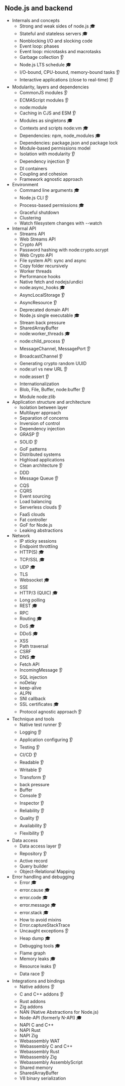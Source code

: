 ## Node.js and backend

- Internals and concepts
  - Strong and weak sides of node.js 🎓 
  - Stateful and stateless servers 🎓 
  - Nonblocking I/O and slocking code
  - Event loop: phases
  - Event loop: microtasks and macrotasks
  - Garbage collection 👂 
  - Node.js LTS schedule 🎓 
  - I/O-bound, CPU-bound, memory-bound tasks 👂 
  - Interactive applications (close to real-time) 👂
- Modularity, layers and dependencies
  - CommonJS modules 👂 
  - ECMAScript modules 👂 
  - node:module 
  - Caching in CJS and ESM 👂
  - Modules as singletons 🎓 
  - Contexts and scripts node:vm 🎓 
  - Dependencies: npm, node_modules 🎓 
  - Dependencies: package.json and package lock
  - Module-based permissions model
  - Isolation with modularity 👂 
  - Dependency injection 👂 
  - DI containers
  - Coupling and cohesion
  - Framework agnostic approach
- Environment
  - Command line arguments 🎓 
  - Node.js CLI 👂 
  - Process-based permissions 🎓
  - Graceful shutdown
  - Clustering
  - Watch filesystem changes with --watch
- Internal API
  - Streams API
  - Web Streams API
  - Crypto API
  - Password hashing with node:crypto.scrypt
  - Web Crypto API
  - File system API: sync and async
  - Copy folder recursively
  - Worker threads
  - Performance hooks
  - Native fetch and nodejs/undici
  - node:async_hooks 🎓
  - AsyncLocalStorage 👂 
  - AsyncResource 👂 
  - Deprecated domain API
  - Node.js single executable 🎓 
  - Stream back pressure
  - SharedArrayBuffer
  - node:worker_threads 🎓 
  - node:child_process 👂 
  - MessageChannel, MessagePort 👂 
  - BroadcastChannel 👂 
  - Generating crypto random UUID
  - node:url vs new URL 👂 
  - node:assert 👂 
  - Internationalization
  - Blob, File, Buffer, node:buffer 👂
  - Module node:zlib
- Application structure and architecture
  - Isolation between layer
  - Multilayer approach
  - Separation of concerns
  - Inversion of control
  - Dependency injection
  - GRASP 👂 
  - SOLID 👂 
  - GoF patterns
  - Distributed systems
  - Highload applications
  - Clean architecture 👂 
  - DDD
  - Message Queue 👂 
  - CQS
  - CQRS
  - Event sourcing
  - Load balancing
  - Serverless clouds 👂 
  - FaaS clouds
  - Fat controller
  - GoF for Node.js
  - Leaking abstractions
- Network
  - IP sticky sessions
  - Endpoint throttling
  - HTTP(S) 🎓 
  - TCP/SSL 🎓 
  - UDP 🎓 
  - TLS
  - Websocket 🎓 
  - SSE
  - HTTP/3 (QUIC) 🎓 
  - Long polling
  - REST 🎓 
  - RPC
  - Routing 🎓 
  - DoS 🎓 
  - DDoS 🎓 
  - XSS
  - Path traversal
  - CSRF
  - DNS 🎓 
  - Fetch API  
  - IncomingMessage 👂 
  - SQL injection  
  - noDelay
  - keep-alive
  - ALPN
  - SNI callback
  - SSL certificates 🎓 
  - Protocol agnostic approach 👂 
- Technique and tools
  - Native test runner 👂 
  - Logging 👂 
  - Application configuring 👂 
  - Testing 👂 
  - CI/CD 👂 
  - Readable 👂 
  - Writable 👂 
  - Transform 👂 
  - back pressure
  - Buffer
  - Console 👂 
  - Inspector 👂 
  - Reliability 👂 
  - Quality 👂 
  - Availability 👂 
  - Flexibility 👂 
- Data access
  - Data access layer 👂
  - Repository 👂 
  - Active record
  - Query builder
  - Object-Relational Mapping
- Error handling and debugging
  - Error 🎓 
  - error.cause 🎓 
  - error.code 🎓 
  - error.message 🎓 
  - error.stack 🎓
  - How to avoid mixins
  - Error.captureStackTrace
  - Uncaught exceptions 👂 
  - Heap dump 🎓 
  - Debugging tools 🎓 
  - Flame graph
  - Memory leaks 🎓 
  - Resource leaks 👂 
  - Data race 👂 
- Integrations and bindings
  - Native addons 👂 
  - C and C++ addons 👂 
  - Rust addons
  - Zig addons
  - NAN (Native Abstractions for Node.js)
  - Node-API (formerly N-API) 🎓 
  - NAPI C and C++
  - NAPI Rust
  - NAPI Zig
  - Webassembly WAT
  - Webassembly C and C++
  - Webassembly Rust
  - Webassembly Zig
  - Webassembly AssemblyScript
  - Shared memory
  - SharedArrayBuffer
  - V8 binary serialization 